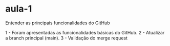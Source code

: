 # aula-1
Entender as principais funcionalidades do GitHub


1 - Foram apresentadas as funcionalidades básicas do GitHub.
2 - Atualizar a branch principal (main).
3 - Validação do merge request

